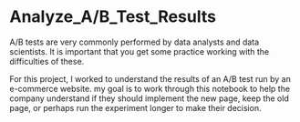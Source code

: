 # Analyze_A/B_Test_Results

A/B tests are very commonly performed by data analysts and data scientists. It is important that you get some practice working with the difficulties of these.

For this project, I worked to understand the results of an A/B test run by an e-commerce website. my goal is to work through this notebook to help the company understand if they should implement the new page, keep the old page, or perhaps run the experiment longer to make their decision.

